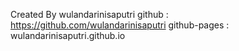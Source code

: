 Created By wulandarinisaputri
github : https://github.com/wulandarinisaputri
github-pages : wulandarinisaputri.github.io
